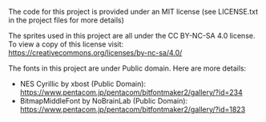 The code for this project is provided under an MIT license (see LICENSE.txt in the project files for more details)

The sprites used in this project are all under the CC BY-NC-SA 4.0 license. To view a copy of this license visit: https://creativecommons.org/licenses/by-nc-sa/4.0/

The fonts in this project are under Public domain. Here are more details:
- NES Cyrillic by xbost (Public Domain): https://www.pentacom.jp/pentacom/bitfontmaker2/gallery/?id=234
- BitmapMiddleFont by NoBrainLab (Public Domain): https://www.pentacom.jp/pentacom/bitfontmaker2/gallery/?id=1823
